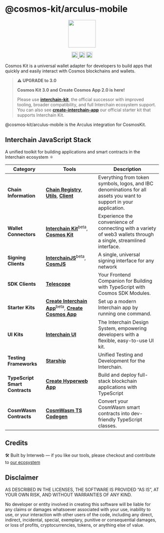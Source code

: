 # @cosmos-kit/arculus-mobile

<p align="center" width="100%">
    <img height="90" src="https://user-images.githubusercontent.com/545047/190171432-5526db8f-9952-45ce-a745-bea4302f912b.svg" />
</p>

<p align="center" width="100%">
  <a href="https://github.com/hyperweb-io/cosmos-kit/actions/workflows/run-tests.yml">
    <img height="20" src="https://github.com/hyperweb-io/cosmos-kit/actions/workflows/run-tests.yml/badge.svg" />
  </a>
   <a href="https://github.com/hyperweb-io/cosmos-kit/blob/main/wallets/arculus-mobile/LICENSE"><img height="20" src="https://img.shields.io/badge/license-BSD%203--Clause%20Clear-blue.svg"></a>
   <a href="https://www.npmjs.com/package/@cosmos-kit/arculus-mobile"><img height="20" src="https://img.shields.io/github/package-json/v/hyperweb-io/cosmos-kit?filename=wallets%2Farculus-mobile%2Fpackage.json"></a>
</p>

Cosmos Kit is a universal wallet adapter for developers to build apps that quickly and easily interact with Cosmos blockchains and wallets.

> **⚠️ UPGRADE to 3.0**
> 
> **Cosmos Kit 3.0 and Create Cosmos App 2.0 is here!**
> 
> Please use [**interchain-kit**](https://github.com/hyperweb-io/interchain-kit), the official successor with improved tooling, broader compatibility, and full Interchain ecosystem support.
> You can also see [**create-interchain-app**](https://github.com/hyperweb-io/create-interchain-app) our official starter kit that supports Interchain Kit.


@cosmos-kit/arculus-mobile is the Arculus integration for CosmosKit.

## Interchain JavaScript Stack 

A unified toolkit for building applications and smart contracts in the Interchain ecosystem ⚛️

| Category              | Tools                                                                                                                  | Description                                                                                           |
|----------------------|------------------------------------------------------------------------------------------------------------------------|-------------------------------------------------------------------------------------------------------|
| **Chain Information**   | [**Chain Registry**](https://github.com/hyperweb-io/chain-registry), [**Utils**](https://www.npmjs.com/package/@chain-registry/utils), [**Client**](https://www.npmjs.com/package/@chain-registry/client) | Everything from token symbols, logos, and IBC denominations for all assets you want to support in your application. |
| **Wallet Connectors**| [**Interchain Kit**](https://github.com/hyperweb-io/interchain-kit)<sup>beta</sup>, [**Cosmos Kit**](https://github.com/hyperweb-io/cosmos-kit) | Experience the convenience of connecting with a variety of web3 wallets through a single, streamlined interface. |
| **Signing Clients**          | [**InterchainJS**](https://github.com/hyperweb-io/interchainjs)<sup>beta</sup>, [**CosmJS**](https://github.com/cosmos/cosmjs) | A single, universal signing interface for any network |
| **SDK Clients**              | [**Telescope**](https://github.com/hyperweb-io/telescope)                                                          | Your Frontend Companion for Building with TypeScript with Cosmos SDK Modules. |
| **Starter Kits**     | [**Create Interchain App**](https://github.com/hyperweb-io/create-interchain-app)<sup>beta</sup>, [**Create Cosmos App**](https://github.com/hyperweb-io/create-cosmos-app) | Set up a modern Interchain app by running one command. |
| **UI Kits**          | [**Interchain UI**](https://github.com/hyperweb-io/interchain-ui)                                                   | The Interchain Design System, empowering developers with a flexible, easy-to-use UI kit. |
| **Testing Frameworks**          | [**Starship**](https://github.com/hyperweb-io/starship)                                                             | Unified Testing and Development for the Interchain. |
| **TypeScript Smart Contracts** | [**Create Hyperweb App**](https://github.com/hyperweb-io/create-hyperweb-app)                              | Build and deploy full-stack blockchain applications with TypeScript |
| **CosmWasm Contracts** | [**CosmWasm TS Codegen**](https://github.com/CosmWasm/ts-codegen)                                                   | Convert your CosmWasm smart contracts into dev-friendly TypeScript classes. |

## Credits

🛠 Built by Interweb — if you like our tools, please checkout and contribute to [our ecosystem](https://interweb.co)
## Disclaimer

AS DESCRIBED IN THE LICENSES, THE SOFTWARE IS PROVIDED “AS IS”, AT YOUR OWN RISK, AND WITHOUT WARRANTIES OF ANY KIND.

No developer or entity involved in creating this software will be liable for any claims or damages whatsoever associated with your use, inability to use, or your interaction with other users of the code, including any direct, indirect, incidental, special, exemplary, punitive or consequential damages, or loss of profits, cryptocurrencies, tokens, or anything else of value.
